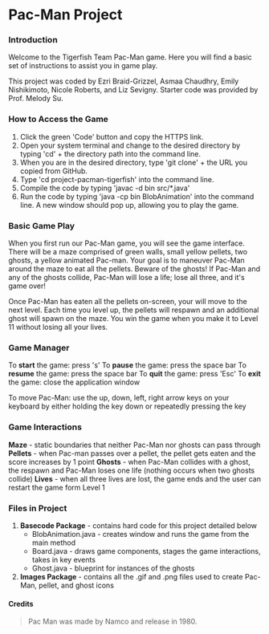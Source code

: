 # Pac-Man Project


### Introduction

Welcome to the Tigerfish Team Pac-Man game. Here you will find a basic set of instructions to assist you in game play.

This project was coded by Ezri Braid-Grizzel, Asmaa Chaudhry, Emily Nishikimoto, Nicole Roberts, and Liz Sevigny. Starter code was provided by Prof. Melody Su.

### How to Access the Game
1. Click the green 'Code' button and copy the HTTPS link.
2. Open your system terminal and change to the desired directory by typing 'cd' + the directory path into the command line.
3. When you are in the desired directory, type 'git clone' + the URL you copied from GitHub.
4. Type 'cd project-pacman-tigerfish' into the command line.
5. Compile the code by typing 'javac -d bin src/*.java'
6. Run the code by typing 'java -cp bin BlobAnimation' into the command line. A new window should pop up, allowing you to play the game.

### Basic Game Play

When you first run our Pac-Man game, you will see the game interface. There will be a maze comprised of 
green walls, small yellow pellets, two ghosts, a yellow animated Pac-man. Your goal is to maneuver 
Pac-Man around the maze to eat all the pellets. Beware of the ghosts! If Pac-Man and any of the ghosts collide,
Pac-Man will lose a life; lose all three, and it's game over!


Once Pac-Man has eaten all the pellets on-screen, your will move to the next level. Each time you level up, the 
pellets will respawn and an additional ghost will spawn on the maze. You win the game when you make it to
Level 11 without losing all your lives. 


### Game Manager


To **start** the game: press 's'
To **pause** the game: press the space bar
To **resume** the game: press the space bar
To **quit** the game: press 'Esc'
To **exit** the game: close the application window

To move Pac-Man: use the up, down, left, right arrow 
keys on your keyboard by either holding the key down 
or repeatedly pressing the key


### Game Interactions


**Maze** - static boundaries that neither Pac-Man nor ghosts can pass through
**Pellets** - when Pac-man passes over a pellet, the pellet gets eaten and the score increases by 1 point
**Ghosts** - when Pac-Man collides with a ghost, the respawn and Pac-Man loses one life (nothing occurs
when two ghosts collide)
**Lives** - when all three lives are lost, the game ends and the user can restart the game form Level 1


### Files in Project

1. **Basecode Package** - contains hard code for this project detailed below
	* BlobAnimation.java - creates window and runs the game from the main method
	* Board.java - draws game components, stages the game interactions, takes in key events
	* Ghost.java - blueprint for instances of the ghosts
2. **Images Package** - contains all the .gif and .png files used to create Pac-Man, pellet, and ghost icons


#### Credits

> Pac Man was made by Namco and release in 1980.
